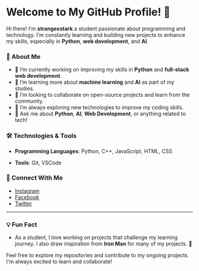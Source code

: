 # Welcome to My GitHub Profile! 👋

Hi there! I'm **strangexstark** a student passionate about programming and technology. I'm constantly learning and building new projects to enhance my skills, especially in **Python**, **web development**, and **AI**.

### 🚀 About Me
- 🔭 I’m currently working on improving my skills in **Python** and **full-stack web development**.
- 🌱 I’m learning more about **machine learning** and **AI** as part of my studies.
- 👯 I’m looking to collaborate on open-source projects and learn from the community.
- 🤔 I’m always exploring new technologies to improve my coding skills.
- 💬 Ask me about **Python**, **AI**, **Web Development**, or anything related to tech!


### 🛠️ Technologies & Tools
- **Programming Languages**: Python, C++, JavaScript, HTML, CSS

- **Tools**: Git, VSCode

### 🔗 Connect With Me
- [Instagram](https://www.instagram.com/strangexstark_)
- [Facebook](https://www.facebook.com/strangexstark)
- [Twitter](https://x.com/strangexstark)


---

### 💡 Fun Fact
- As a student, I love working on projects that challenge my learning journey. I also draw inspiration from **Iron Man** for many of my projects. 🦾

Feel free to explore my repositories and contribute to my ongoing projects. I'm always excited to learn and collaborate!

